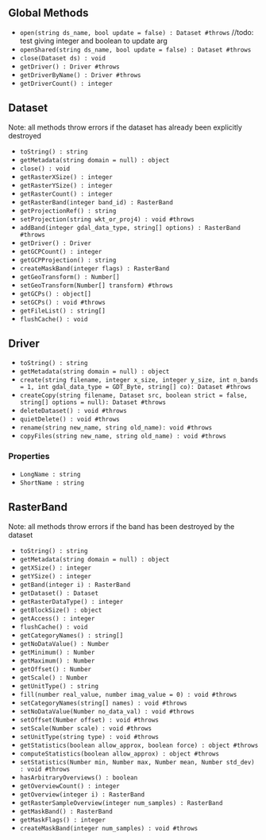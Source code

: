 ## Global Methods

- `open(string ds_name, bool update = false) : Dataset #throws` //todo: test giving integer and boolean to update arg
- `openShared(string ds_name, bool update = false) : Dataset #throws`
- `close(Dataset ds) : void`
- `getDriver() : Driver #throws`
- `getDriverByName() : Driver #throws`
- `getDriverCount() : integer`

## Dataset

Note: all methods throw errors if the dataset has already been explicitly destroyed

- `toString() : string`
- `getMetadata(string domain = null) : object`
- `close() : void`
- `getRasterXSize() : integer`
- `getRasterYSize() : integer`
- `getRasterCount() : integer`
- `getRasterBand(integer band_id) : RasterBand`
- `getProjectionRef() : string`
- `setProjection(string wkt_or_proj4) : void #throws`
- `addBand(integer gdal_data_type, string[] options) : RasterBand #throws`
- `getDriver() : Driver`
- `getGCPCount() : integer`
- `getGCPProjection() : string`
- `createMaskBand(integer flags) : RasterBand`
- `getGeoTransform() : Number[]`
- `setGeoTransform(Number[] transform) #throws`
- `getGCPs() : object[]`
- `setGCPs() : void #throws`
- `getFileList() : string[]`
- `flushCache() : void`

## Driver

- `toString() : string`
- `getMetadata(string domain = null) : object`
- `create(string filename, integer x_size, integer y_size, int n_bands = 1, int gdal_data_type = GDT_Byte, string[] co): Dataset #throws`
- `createCopy(string filename, Dataset src, boolean strict = false, string[] options = null): Dataset #throws`
- `deleteDataset() : void #throws`
- `quietDelete() : void #throws`
- `rename(string new_name, string old_name): void #throws`
- `copyFiles(string new_name, string old_name) : void #throws`

### Properties

- `LongName : string`
- `ShortName : string`

## RasterBand

Note: all methods throw errors if the band has been destroyed by the dataset

- `toString() : string`
- `getMetadata(string domain = null) : object`
- `getXSize() : integer`
- `getYSize() : integer`
- `getBand(integer i) : RasterBand`
- `getDataset() : Dataset`
- `getRasterDataType() : integer`
- `getBlockSize() : object`
- `getAccess() : integer`
- `flushCache() : void`
- `getCategoryNames() : string[]`
- `getNoDataValue() : Number`
- `getMinimum() : Number`
- `getMaximum() : Number`
- `getOffset() : Number`
- `getScale() : Number`
- `getUnitType() : string`
- `fill(number real_value, number imag_value = 0) : void #throws`
- `setCategoryNames(string[] names) : void #throws`
- `setNoDataValue(Number no_data_val) : void #throws`
- `setOffset(Number offset) : void #throws`
- `setScale(Number scale) : void #throws`
- `setUnitType(string type) : void #throws`
- `getStatistics(boolean allow_approx, boolean force) : object #throws`
- `computeStatistics(boolean allow_approx) : object #throws`
- `setStatistics(Number min, Number max, Number mean, Number std_dev) : void #throws`
- `hasArbitraryOverviews() : boolean`
- `getOverviewCount() : integer`
- `getOverview(integer i) : RasterBand`
- `getRasterSampleOverview(integer num_samples) : RasterBand`
- `getMaskBand() : RasterBand`
- `getMaskFlags() : integer`
- `createMaskBand(integer num_samples) : void #throws`